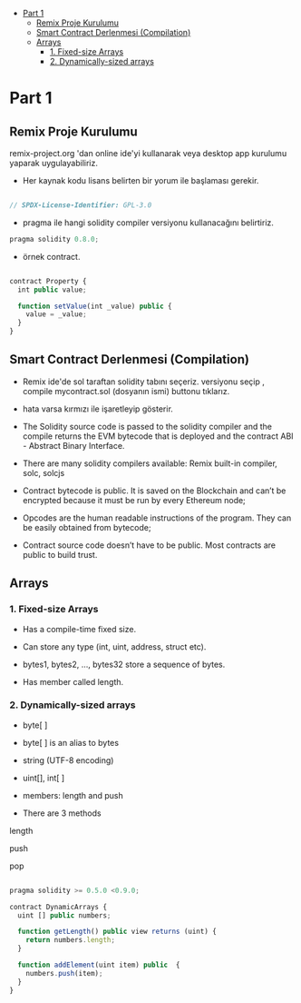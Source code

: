 
- [Part 1](#part-1)
  - [Remix Proje Kurulumu](#remix-proje-kurulumu)
  - [Smart Contract Derlenmesi (Compilation)](#smart-contract-derlenmesi-compilation)
  - [Arrays](#arrays)
    - [1. Fixed-size Arrays](#1-fixed-size-arrays)
    - [2. Dynamically-sized arrays](#2-dynamically-sized-arrays)

# Part 1

## Remix Proje Kurulumu

remix-project.org 'dan online ide'yi kullanarak veya desktop app kurulumu yaparak uygulayabiliriz.

- Her kaynak kodu lisans belirten bir yorum ile başlaması gerekir.

```js

// SPDX-License-Identifier: GPL-3.0

```

- pragma ile hangi solidity compiler versiyonu kullanacağını belirtiriz.

```js
pragma solidity 0.8.0;
```

- örnek contract.

```js

contract Property {
  int public value;

  function setValue(int _value) public {
    value = _value;
  }
}

```

## Smart Contract Derlenmesi (Compilation)

- Remix ide'de sol taraftan solidity tabını seçeriz. versiyonu seçip , compile mycontract.sol (dosyanın ismi) buttonu tıklarız.

- hata varsa kırmızı ile işaretleyip gösterir.

- The Solidity source code is passed to the solidity compiler and the compile returns the
EVM bytecode that is deployed and the contract ABI - Abstract Binary Interface.

- There are many solidity compilers available: Remix built-in compiler, solc, solcjs

- Contract bytecode is public. It is saved on the Blockchain and can’t be encrypted
because it must be run by every Ethereum node;

- Opcodes are the human readable instructions of the program. They can be easily
obtained from bytecode;

- Contract source code doesn’t have to be public. Most contracts are public to build trust.




## Arrays

### 1. Fixed-size Arrays

- Has a compile-time fixed size.

- Can store any type (int, uint, address, struct etc).

- bytes1, bytes2, …, bytes32 store a sequence of bytes.

- Has member called length.

### 2. Dynamically-sized arrays

- byte[ ]

- byte[ ] is an alias to bytes

- string (UTF-8 encoding)

- uint[], int[ ]

- members: length and push

- There are 3 methods

length

push

pop


```js

pragma solidity >= 0.5.0 <0.9.0;

contract DynamicArrays {
  uint [] public numbers;

  function getLength() public view returns (uint) {
    return numbers.length;
  }

  function addElement(uint item) public  {
    numbers.push(item);
  }
}

```


